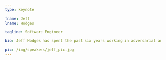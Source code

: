 ```yaml
---
type: keynote

fname: Jeff
lname: Hodges

tagline: Software Engineer

bio: Jeff Hodges has spent the past six years working in adversarial and distributed systems. He's the author of "Notes on Distributed Systems for Young Bloods". He previously worked at Twitter where he shipped HTTP, anti-spam, search, and other systems. and was featured in the New York Times for his work on forward secrecy. Most recently, he's helped launch Let's Encrypt, a joint effort between Mozilla, the EFF, and others to make a free, non-profit CA.

pic: /img/speakers/jeff_pic.jpg
---
```

